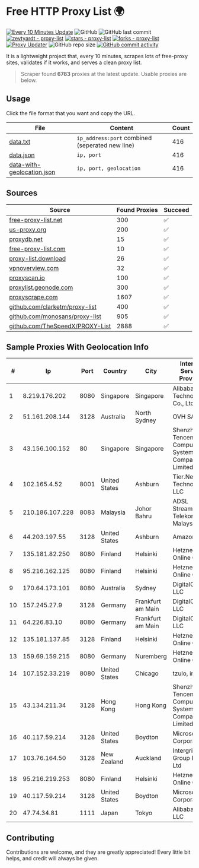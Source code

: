
# Free HTTP Proxy List 🌍

[![Every 10 Minutes Update](https://github.com/mertguvencli/http-proxy-list/actions/workflows/main.yml/badge.svg?branch=main)](https://github.com/mertguvencli/http-proxy-list/actions/workflows/main.yml)
![GitHub](https://img.shields.io/github/license/mertguvencli/http-proxy-list)
![GitHub last commit](https://img.shields.io/github/last-commit/mertguvencli/http-proxy-list)
[![zevtyardt - proxy-list](https://img.shields.io/static/v1?label=zevtyardt&message=proxy-list&color=blue&logo=github)](https://github.com/zevtyardt/proxy-list "Go to GitHub repo")
[![stars - proxy-list](https://img.shields.io/github/stars/zevtyardt/proxy-list?style=social)](https://github.com/zevtyardt/proxy-list)
[![forks - proxy-list](https://img.shields.io/github/forks/zevtyardt/proxy-list?style=social)](https://github.com/zevtyardt/proxy-list)
[![Proxy Updater](https://github.com/zevtyardt/proxy-list/workflows/Proxy%20Updater/badge.svg)](https://github.com/zevtyardt/proxy-list/actions?query=workflow:"Proxy+Updater")
![GitHub repo size](https://img.shields.io/github/repo-size/zevtyardt/proxy-list)
[![GitHub commit activity](https://img.shields.io/github/commit-activity/m/zevtyardt/proxy-list?logo=commits)](https://github.com/zevtyardt/proxy-list/commits/main)

It is a lightweight project that, every 10 minutes, scrapes lots of free-proxy sites, validates if it works, and serves a clean proxy list.

> Scraper found **6783** proxies at the latest update. Usable proxies are below.

## Usage

Click the file format that you want and copy the URL.

|File|Content|Count|
|----|-------|-----|
|[data.txt](https://raw.githubusercontent.com/mertguvencli/http-proxy-list/main/proxy-list/data.txt)|`ip_address:port` combined (seperated new line)|416|
|[data.json](https://raw.githubusercontent.com/mertguvencli/http-proxy-list/main/proxy-list/data.json)|`ip, port`|416|
|[data-with-geolocation.json](https://raw.githubusercontent.com/mertguvencli/http-proxy-list/main/proxy-list/data-with-geolocation.json)|`ip, port, geolocation`|416|

## Sources

|Source|Found Proxies|Succeed|
|------|-------------|-------|
|[free-proxy-list.net](https://free-proxy-list.net)|300|✅|
|[us-proxy.org](https://www.us-proxy.org)|200|✅|
|[proxydb.net](http://proxydb.net)|15|✅|
|[free-proxy-list.com](https://free-proxy-list.com/?page=&port=&type%5B%5D=http&type%5B%5D=https&up_time=0&search=Search)|10|✅|
|[proxy-list.download](https://www.proxy-list.download/HTTP)|26|✅|
|[vpnoverview.com](https://vpnoverview.com/privacy/anonymous-browsing/free-proxy-servers)|32|✅|
|[proxyscan.io](https://www.proxyscan.io)|100|✅|
|[proxylist.geonode.com](https://proxylist.geonode.com/api/proxy-list?limit=300&page=1&sort_by=lastChecked&sort_type=desc&protocols=http,https)|300|✅|
|[proxyscrape.com](https://api.proxyscrape.com/v2/?request=displayproxies&protocol=http&timeout=10000&country=all&ssl=all&anonymity=all)|1607|✅|
|[github.com/clarketm/proxy-list](https://raw.githubusercontent.com/clarketm/proxy-list/master/proxy-list-raw.txt)|400|✅|
|[github.com/monosans/proxy-list](https://raw.githubusercontent.com/monosans/proxy-list/main/proxies/http.txt)|905|✅|
|[github.com/TheSpeedX/PROXY-List](https://raw.githubusercontent.com/TheSpeedX/PROXY-List/master/http.txt)|2888|✅|


## Sample Proxies With Geolocation Info

|#|Ip|Port|Country|City|Internet Service Provider|
|-|--|----|-------|----|-------------------------|
|1|8.219.176.202|8080|Singapore|Singapore|Alibaba (US) Technology Co., Ltd.|
|2|51.161.208.144|3128|Australia|North Sydney|OVH SAS|
|3|43.156.100.152|80|Singapore|Singapore|Shenzhen Tencent Computer Systems Company Limited|
|4|102.165.4.52|8001|United States|Ashburn|Tier.Net Technologies LLC|
|5|210.186.107.228|8083|Malaysia|Johor Bahru|ADSL Streamyx Telekom Malaysia|
|6|44.203.197.55|3128|United States|Ashburn|Amazon.com|
|7|135.181.82.250|8080|Finland|Helsinki|Hetzner Online GmbH|
|8|95.216.162.125|8080|Finland|Helsinki|Hetzner Online GmbH|
|9|170.64.173.101|8080|Australia|Sydney|DigitalOcean, LLC|
|10|157.245.27.9|3128|Germany|Frankfurt am Main|DigitalOcean, LLC|
|11|64.226.83.10|8080|Germany|Frankfurt am Main|DigitalOcean, LLC|
|12|135.181.137.85|3128|Finland|Helsinki|Hetzner Online GmbH|
|13|159.69.159.215|8080|Germany|Nuremberg|Hetzner Online GmbH|
|14|107.152.33.219|8080|United States|Chicago|tzulo, inc.|
|15|43.134.211.34|3128|Hong Kong|Hong Kong|Shenzhen Tencent Computer Systems Company Limited|
|16|40.117.59.214|3128|United States|Boydton|Microsoft Corporation|
|17|103.76.164.50|3128|New Zealand|Auckland|Intergrid Group Pty Ltd|
|18|95.216.219.253|8080|Finland|Helsinki|Hetzner Online GmbH|
|19|40.117.59.214|3128|United States|Boydton|Microsoft Corporation|
|20|47.74.34.81|1111|Japan|Tokyo|Alibaba.com LLC|



## Contributing

Contributions are welcome, and they are greatly appreciated! Every
little bit helps, and credit will always be given.

